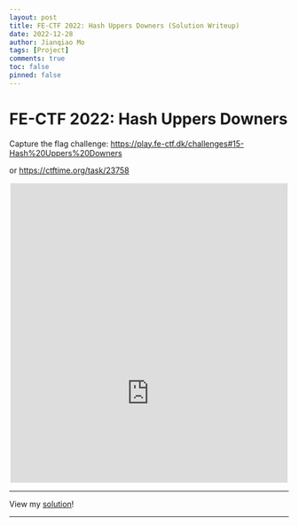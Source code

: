 ```yaml
---
layout: post
title: FE-CTF 2022: Hash Uppers Downers (Solution Writeup)
date: 2022-12-28
author: Jianqiao Mo
tags: [Project]
comments: true
toc: false
pinned: false
---
```


# FE-CTF 2022: Hash Uppers Downers

Capture the flag challenge: https://play.fe-ctf.dk/challenges#15-Hash%20Uppers%20Downers 

or https://ctftime.org/task/23758

<div style="overflow: hidden; margin: 15px auto; width: 500px; height: 540px;">
<iframe scrolling="no" src="https://play.fe-ctf.dk/challenges#15-Hash%20Uppers%20Downers" style="border: 0px none; margin-left: -75px; height: 812px; margin-top: -27px; width: 650px;">
</iframe>
</div>

--- 

View my [solution](https://github.com/jianqiaomo/Hash-Uppers-Downers)!

--- 